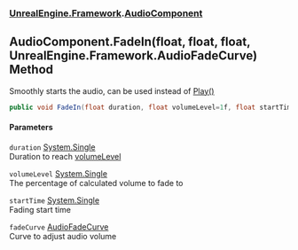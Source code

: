 ### [UnrealEngine.Framework](./UnrealEngine-Framework.md 'UnrealEngine.Framework').[AudioComponent](./AudioComponent.md 'UnrealEngine.Framework.AudioComponent')
## AudioComponent.FadeIn(float, float, float, UnrealEngine.Framework.AudioFadeCurve) Method
Smoothly starts the audio, can be used instead of [Play()](./AudioComponent-Play().md 'UnrealEngine.Framework.AudioComponent.Play()')  
```csharp
public void FadeIn(float duration, float volumeLevel=1f, float startTime=0f, UnrealEngine.Framework.AudioFadeCurve fadeCurve=UnrealEngine.Framework.AudioFadeCurve.Linear);
```
#### Parameters
<a name='UnrealEngine-Framework-AudioComponent-FadeIn(float_float_float_UnrealEngine-Framework-AudioFadeCurve)-duration'></a>
`duration` [System.Single](https://docs.microsoft.com/en-us/dotnet/api/System.Single 'System.Single')  
Duration to reach [volumeLevel](#UnrealEngine-Framework-AudioComponent-FadeIn(float_float_float_UnrealEngine-Framework-AudioFadeCurve)-volumeLevel 'UnrealEngine.Framework.AudioComponent.FadeIn(float, float, float, UnrealEngine.Framework.AudioFadeCurve).volumeLevel')  
  
<a name='UnrealEngine-Framework-AudioComponent-FadeIn(float_float_float_UnrealEngine-Framework-AudioFadeCurve)-volumeLevel'></a>
`volumeLevel` [System.Single](https://docs.microsoft.com/en-us/dotnet/api/System.Single 'System.Single')  
The percentage of calculated volume to fade to  
  
<a name='UnrealEngine-Framework-AudioComponent-FadeIn(float_float_float_UnrealEngine-Framework-AudioFadeCurve)-startTime'></a>
`startTime` [System.Single](https://docs.microsoft.com/en-us/dotnet/api/System.Single 'System.Single')  
Fading start time  
  
<a name='UnrealEngine-Framework-AudioComponent-FadeIn(float_float_float_UnrealEngine-Framework-AudioFadeCurve)-fadeCurve'></a>
`fadeCurve` [AudioFadeCurve](./AudioFadeCurve.md 'UnrealEngine.Framework.AudioFadeCurve')  
Curve to adjust audio volume  
  
